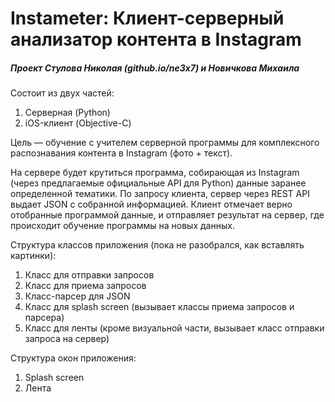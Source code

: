 # Instameter: Клиент-серверный анализатор контента в Instagram
##### Проект Стулова Николая (github.io/ne3x7) и Новичкова Михаила

Состоит из двух частей:
1. Серверная (Python)
2. iOS-клиент (Objective-C)

Цель — обучение с учителем серверной программы для комплексного распознавания контента в Instagram (фото + текст).

На сервере будет крутиться программа, собирающая из Instagram (через предлагаемые официальные API для Python) данные заранее определенной тематики. По запросу клиента, сервер через REST API выдает JSON с собранной информацией. Клиент отмечает верно отобранные программой данные, и отправляет результат на сервер, где происходит обучение программы на новых данных.

Структура классов приложения (пока не разобрался, как вставлять картинки):
1. Класс для отправки запросов
2. Класс для приема запросов
2. Класс-парсер для JSON
3. Класс для splash screen (вызывает классы приема запросов и парсера)
4. Класс для ленты (кроме визуальной части, вызывает класс отправки запроса на сервер)

Структура окон приложения:
1. Splash screen
2. Лента
